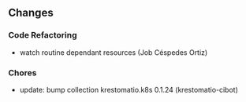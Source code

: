 ## Changes

### Code Refactoring

* watch routine dependant resources (Job Céspedes Ortiz)

### Chores

* update: bump collection krestomatio.k8s 0.1.24 (krestomatio-cibot)
